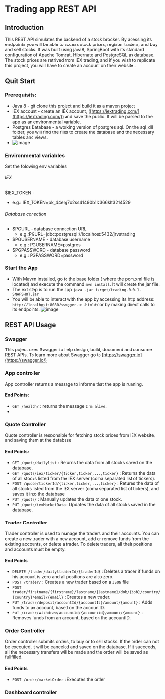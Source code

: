 # Trading app REST API
## Introduction
This REST API simulates the backend of a stock brocker. By acessing its endpoints you will be able to access stock prices, register traders, and buy and sell stocks. 
It was built using java8, SpringBoot with its standard configuration of Apache  Tomcat, Hibernate and PostgreSQL as database.
The stock prices are retrived from IEX trading, and if you wish to replicate this project, you will have to create an account on their website .

## Quit Start
### Prerequisits:
 - Java 8 - git clone this project and build it as a maven project
 - IEX account - create an IEX account, ([https://iextrading.com/](https://iextrading.com/)) and save the public. It will be passed to the app as an environmental variable.
 - Postgres Database - a working version of postgres sql. On the sql_dll folder, you will find the files to create the database and the necessary tables and views. 
 - ![image](https://drive.google.com/uc?export=view&id=1rfalg0lU3i_7MU3ZZ9VUPTVH_iVATdEd)

### Environmental variables 
Set the folowing env variables:
###### IEX 
$IEX_TOKEN  - 
 - e.g.: IEX_TOKEN=pk_44erg7x2ss41490b1lz366klt3214529
###### Database conection
 - $PGURL - database connection URL
    - e.g.:PGURL=jdbc:postgresql://localhost:5432/jrvstrading 
  -  $PGUSERNAME - database username
     - e.g.: PGUSERNAME=postgres
   - $PGPASSWORD  - database password
     - e.g.: PGPASSWORD=password
     
### Start the App
- With Maven installed, go to the base folder ( where the pom.xml file is located) and execute the command `mvn install`. It will create the jar file.
- The ext step is to run the app `java -jar target/trading-0.0.1-SNAPSHOT.jar`
- You will be able to interact with the app by accessing its http address: `http://localhost:8080/swagger-ui.html#/` or by making direct calls to its endpoints.
![image](https://drive.google.com/uc?export=view&id=1CAvd_H93slk86gjNskusAfslaLDF2BZS)

## REST API Usage

### Swagger
This poject uses Swagger to help design, build, document and consume REST APIs. To learn more about Swagger go to [https://swagger.io](https://swagger.io/) 

### App controller
App controller returns a message to informe that the app is running.
#### End Points:
 - `GET /health/` :  returns the message `I'm alive`.
 - 
### Quote Controller
Quote controller is responsible for fetching stock prices from IEX website, and saving them at the database
#### End Points:
-   `GET /quote/dailylist`  : Returns the data from all stocks saved on the database.
-   `GET /quote/iex/ticker/{ticker,ticker,...,ticker}`  : Returns the data of all stocks listed from the IEX server (coma separated list of tickers).
-   `POST /quote/tickerId/{ticker,ticker,...,ticker}`  :  Returns the data of all stocks listed from the IEX server (coma separated list of tickers), and saves it into the database
-   `PUT /quote/`  : Manually updates the data of one stock.
-   `PUT /quote/iexMarketData`  : Updates the data of all stocks saved in the database.

### Trader Controller
Trader controller is used to manage the traders and their accounts. You can create a new trader with a new account, add or remove funds from the existing accounts, or  delete a trader. To delete traders, all their positions and accounts must be empty.

#### End Points
-   `DELETE /trader/dailyltraderId/{traderId}`  : Deletes a trader if funds on his account is zero and all positions are also zero.
-   `POST /trader/`  : Creates a new trader based on a `JSON` file
-   `POST trader/firstname/{firstname}/lastname/{lastname}/dob/{dob}/country/{country}/email/{email}`  : Creates a new trader.
-   `PUT /trader/deposit/accountId/{accountId}/amount/{amount}`  : Adds funds to an account, based on the accountID. 
-   `PUT /trader/withdraw/accountId/{accountId}/amount/{amount}`  : Removes funds from an account, based on the accountID. 

### Order Controller
Order controller submits orders, to buy or to sell stocks. If the order can not be executed, it will be canceled and saved on the database. If it succeeds, all the necessary transfers will be made and the order will be saved as fullfilled.
#### End Points
- `POST /order/marketOrder`  : Executes the order
 
### Dashboard controller
<!--stackedit_data:
eyJoaXN0b3J5IjpbLTI4OTM4MjMwNiwxMTcwMjI1ODUzLDEwMT
E2NTQ0OTUsMzEwNjg0NzY0LC0xMTMyMDE4NTksMTc3MDc0ODgz
NiwtMTI2MzA1NzI2MSwtMjE0NTkwNDczNiwyOTE0NDk1ODQsMj
A0MDI5NzYyMl19
-->